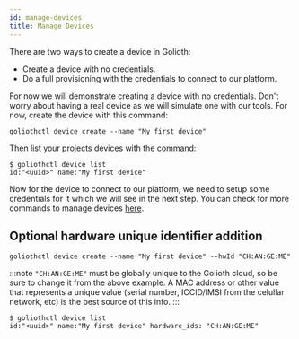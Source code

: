 ```yaml
---
id: manage-devices
title: Manage Devices
---
```



There are two ways to create a device in Golioth:

- Create a device with no credentials.
- Do a full provisioning with the credentials to connect to our platform.

For now we will demonstrate creating a device with no credentials. Don't worry about having a real device as we will simulate one with our tools. For now, create the device with this command:

```
goliothctl device create --name "My first device"
```

Then list your projects devices with the command:

```
$ goliothctl device list
id:"<uuid>" name:"My first device"
```

Now for the device to connect to our platform, we need to setup some credentials for it which we will see in the next step. You can check for more commands to manage devices [here](/reference/command-line-tools/goliothctl/goliothctl_device).

## Optional hardware unique identifier addition

```
goliothctl device create --name "My first device" --hwId "CH:AN:GE:ME"
```

:::note
`"CH:AN:GE:ME"` must be globally unique to the Golioth cloud, so be sure to change it from the above example. A MAC address or other value that represents a unique value (serial number, ICCID/IMSI from the celullar network, etc) is the best source of this info.
:::

```
$ goliothctl device list
id:"<uuid>" name:"My first device" hardware_ids: "CH:AN:GE:ME"
```